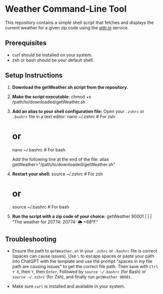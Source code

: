 # Weather Command-Line Tool

This repository contains a simple shell script that fetches and displays the current weather for a given zip code using the [wttr.in](https://wttr.in) service.

## Prerequisites

- curl should be installed on your system.
- zsh or bash should be your default shell.

## Setup Instructions

1. **Download the getWeather.sh script from the repository.**

2. **Make the script executable:**
   chmod +x /path/to/downloaded/getWeather.sh

3. **Add an alias to your shell configuration file:**
   Open your `.zshrc` or `.bashrc` file in a text editor:
   nano ~/.zshrc # For zsh
   # or
   nano ~/.bashrc # For bash

   Add the following line at the end of the file:
   alias getWeather="/path/to/downloaded/getWeather.sh"

4. **Restart your shell:**
   source ~/.zshrc # For zsh
   # or
   source ~/.bashrc # For bash

5. **Run the script with a zip code of your choice:**
   getWeather 90001
   |
   |
   |
   "The weather for 20774: 20774: 🌦   +68°F"

## Troubleshooting

* Ensure the path to `getWeather.sh` in your `.zshrc` or `.bashrc` file is correct (spaces can cause issues). Use `\` to escape spaces or paste your path into ChatGPT with the template and use the prompt "spaces in my file path are causing issues" to get the correct file path. Then save with `Ctrl + X`, then `Y`, then `Enter`. Followed by `source ~/.bashrc` (for Bash) or `source ~/.zshrc` (for Zsh), and finally run `getWeather 90001`.

* Make sure `curl` is installed and available in your system.
